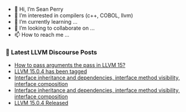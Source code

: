 - 👋 Hi, I’m Sean Perry
- 👀 I’m interested in compilers (c++, COBOL, llvm)
- 🌱 I’m currently learning ...
- 💞️ I’m looking to collaborate on ...
- 📫 How to reach me ...

<!---
s66perry/s66perry is a ✨ special ✨ repository because its `README.md` (this file) appears on your GitHub profile.
You can click the Preview link to take a look at your changes.
--->
### 📕 Latest LLVM Discourse Posts

<!-- DISCOURSE-LLVM:START -->
- [How to pass arguments the pass in LLVM 15?](https://discourse.llvm.org/t/how-to-pass-arguments-the-pass-in-llvm-15/66382#post_1)
- [LLVM 15.0.4 has been tagged](https://discourse.llvm.org/t/llvm-15-0-4-has-been-tagged/66354#post_4)
- [Interface inheritance and dependencies, interface method visibility, interface composition](https://discourse.llvm.org/t/interface-inheritance-and-dependencies-interface-method-visibility-interface-composition/66380#post_2)
- [Interface inheritance and dependencies, interface method visibility, interface composition](https://discourse.llvm.org/t/interface-inheritance-and-dependencies-interface-method-visibility-interface-composition/66380#post_1)
- [LLVM 15.0.4 Released](https://discourse.llvm.org/t/llvm-15-0-4-released/66337#post_3)
<!-- DISCOURSE-LLVM:END -->
